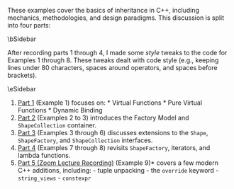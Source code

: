 These examples cover the basics of inheritance in C++, including mechanics,
methodologies, and design paradigms. This discussion is split into four parts:

\bSidebar

After recording parts 1 through 4, I made some *style* tweaks to the code for
Examples 1 through 8. These tweaks dealt with code style (e.g., keeping
lines under 80 characters, spaces around operators, and spaces before
brackets).

\eSidebar

  1. [Part 1](https://youtu.be/ZeM1OcxJcsA) (Example 1) focuses on:
    * Virtual Functions
    * Pure Virtual Functions
    * Dynamic Binding
  2. [Part 2](https://youtu.be/6GiGG2Kk7jw) (Examples 2 to 3) introduces the
     Factory Model and `ShapeCollection` container.
  3. [Part 3](https://youtu.be/-YSdI4FBUlo) (Examples 3 through 6) discusses
     extensions to the `Shape`, `ShapeFactory`, and `ShapeCollection`
     interfaces.
  4. [Part 4](https://youtu.be/E2SF6gmpG7Q) (Examples 7 through 8) revisits
     `ShapeFactory`, iterators, and lambda functions.
  5. [Part 5 (Zoom Lecture Recording)](https://odu.zoom.us/rec/share/zghIRrHbif183pvL8xRNfTzcjk8joqgmVKtxhp4i36T-NAQjDdBuVNmIF7G9W8w.bOq3D9iTwbLmxFv4) (Example 9)* covers a few modern C++
     additions, including:
    -  tuple unpacking
    - the `override` keyword
    - `string_views`
    - `constexpr`
